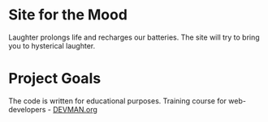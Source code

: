# Site for the Mood

Laughter prolongs life and recharges our batteries. The site will try to bring you to hysterical laughter.

# Project Goals

The code is written for educational purposes. Training course for web-developers - [DEVMAN.org](https://devman.org)
